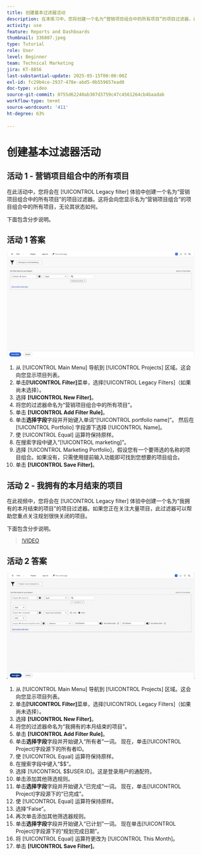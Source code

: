 ```yaml
---
title: 创建基本过滤器活动
description: 在本练习中，您将创建一个名为“营销项目组合中的所有项目”的项目过滤器，以及一个名为“本月结束的我拥有的项目”的项目过滤器。
activity: use
feature: Reports and Dashboards
thumbnail: 336807.jpeg
type: Tutorial
role: User
level: Beginner
team: Technical Marketing
jira: KT-8856
last-substantial-update: 2025-05-15T00:00:00Z
exl-id: fc29b4ce-2937-478e-abd5-0b559657ead0
doc-type: video
source-git-commit: 0755d62240ab307d3759c47c4561264cb4baadab
workflow-type: tm+mt
source-wordcount: '411'
ht-degree: 63%

---
```


# 创建基本过滤器活动


## 活动 1 - 营销项目组合中的所有项目

在此活动中，您将会在 [!UICONTROL Legacy filter] 体验中创建一个名为“营销项目组合中的所有项目”的项目过滤器。这将会向您显示名为“营销项目组合”的项目组合中的所有项目，无论其状态如何。

下面包含分步说明。

## 活动 1 答案

![用于创建新过滤器的屏幕图像](assets/basic-filter-activity-1.png)

1. 从 [!UICONTROL Main Menu] 导航到 [!UICONTROL Projects] 区域。这会向您显示项目列表。
1. 单击&#x200B;**[!UICONTROL Filter]**&#x200B;菜单，选择[!UICONTROL Legacy Filters]（如果尚未选择）。
1. 选择 **[!UICONTROL New Filter]**。
1. 将您的过滤器命名为“营销项目组合中的所有项目”。
1. 单击 **[!UICONTROL Add Filter Rule]**。
1. 单击&#x200B;**选择字段**&#x200B;字段并开始键入单词“[!UICONTROL portfolio name]”。 然后在 [!UICONTROL Portfolio] 字段源下选择 [!UICONTROL Name]。
1. 使 [!UICONTROL Equal] 运算符保持原样。
1. 在搜索字段中键入“[!UICONTROL marketing]”。
1. 选择 [!UICONTROL Marketing Portfolio]，假设您有一个要筛选的名称的项目组合。如果没有，只需使用提前输入功能即可找到您想要的项目组合。
1. 单击 **[!UICONTROL Save Filter]**。

## 活动 2 - 我拥有的本月结束的项目

在此视频中，您将会在 [!UICONTROL Legacy filter] 体验中创建一个名为“我拥有的本月结束的项目”的项目过滤器。如果您正在关注大量项目，此过滤器可以帮助您重点关注规划很快关闭的项目。

下面包含分步说明。

>[!VIDEO](https://video.tv.adobe.com/v/336807/?quality=12&learn=on&enablevpops)

## 活动 2 答案

![用于创建新过滤器的屏幕图像](assets/basic-filter-activity-2.png)

1. 从 [!UICONTROL Main Menu] 导航到 [!UICONTROL Projects] 区域。这会向您显示项目列表。
1. 单击&#x200B;**[!UICONTROL Filter]**&#x200B;菜单，选择[!UICONTROL Legacy Filters]（如果尚未选择）。
1. 选择 **[!UICONTROL New Filter]**。
1. 将您的过滤器命名为“我拥有的本月结束的项目”。
1. 单击 **[!UICONTROL Add Filter Rule]**。
1. 单击&#x200B;**选择字段**&#x200B;字段并开始键入“所有者”一词。 现在，单击[!UICONTROL Project]字段源下的所有者ID。
1. 使 [!UICONTROL Equal] 运算符保持原样。
1. 在搜索字段中键入“$$”。
1. 选择 [!UICONTROL $$USER.ID]。这是登录用户的通配符。
1. 单击添加其他筛选规则。
1. 单击&#x200B;**选择字段**&#x200B;字段并开始键入“已完成”一词。 现在，单击[!UICONTROL Project]字段源下的“已完成”。
1. 使 [!UICONTROL Equal] 运算符保持原样。
1. 选择“False”。
1. 再次单击添加其他筛选器规则。
1. 单击&#x200B;**选择字段**&#x200B;字段并开始键入“已计划”一词。 现在单击[!UICONTROL Project]字段源下的“规划完成日期”。
1. 将 [!UICONTROL Equal] 运算符更改为 [!UICONTROL This Month]。
1. 单击 **[!UICONTROL Save Filter]**。

